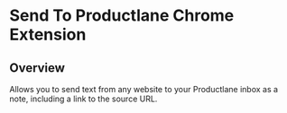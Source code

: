 # Send To Productlane Chrome Extension


## Overview

Allows you to send text from any website to your Productlane inbox as a note, including a link to the source URL.
